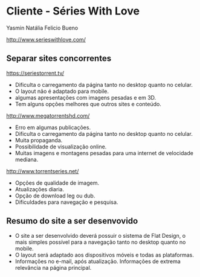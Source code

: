 # Cliente - Séries With Love

Yasmin Natália Felicio Bueno

http://www.serieswithlove.com/


## Separar sites concorrentes

https://seriestorrent.tv/

- Dificulta o carregamento da página tanto no desktop quanto no celular.
- O layout não é adaptado para mobile.
- algumas apresentações com imagens pesadas e em 3D.
- Tem alguns opções melhores que outros sites e conteúdo.



http://www.megatorrentshd.com/

- Erro em algumas publicações.
- Dificulta o carregamento da página tanto no desktop quanto no celular.
- Muita propaganda.
- Possibilidade de visualização online.
- Muitas imagens e montagens pesadas para uma internet de velocidade mediana.


http://www.torrentseries.net/

- Opções de qualidade de imagem.
- Atualizações diaria.
- Opção de download leg ou dub.
- Dificuldades para navegação e pesquisa.


## Resumo do site a ser desenvovido

- O site a ser desenvolvido deverá possuir o sistema de Flat Design, o mais simples possível para a navegação tanto no desktop quanto no mobile.
- O layout será adaptado aos dispositivos móveis e todas as plataformas.
- Informações no e-mail, após atualização. Informações de extrema relevância na página principal.
